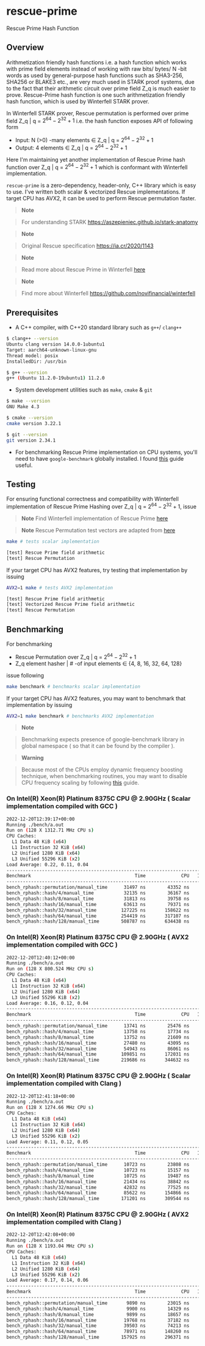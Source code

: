# rescue-prime
Rescue Prime Hash Function

## Overview

Arithmetization friendly hash functions i.e. a hash function which works with prime field elements instead of working with raw bits/ bytes/ N -bit words as used by general-purpose hash functions such as SHA3-256, SHA256 or BLAKE3 etc., are very much used in STARK proof systems, due to the fact that their arithmetic circuit over prime field Z_q is much easier to prove. Rescue-Prime hash function is one such arithmetization friendly hash function, which is used by Winterfell STARK prover.

In Winterfell STARK prover, Rescue permutation is performed over prime field Z_q | q = $2^{64} - 2^{32} + 1$ i.e. the hash function exposes API of following form

- Input: N (>0) -many elements ∈ Z_q | q = $2^{64} - 2^{32} + 1$
- Output: 4 elements ∈ Z_q | q = $2^{64} - 2^{32} + 1$

Here I'm maintaining yet another implementation of Rescue Prime hash function over Z_q | q = $2^{64} - 2^{32} + 1$ which is conformant with Winterfell implementation. 

`rescue-prime` is a zero-dependency, header-only, C++ library which is easy to use. I've written both scalar & vectorized Rescue implementations. If target CPU has AVX2, it can be used to perform Rescue permutation faster.

> **Note**

> For understanding STARK https://aszepieniec.github.io/stark-anatomy

> **Note**

> Original Rescue specification https://ia.cr/2020/1143

> **Note**

> Read more about Rescue Prime in Winterfell [here](https://github.com/novifinancial/winterfell/tree/21173bdf3e552ca7662c7aa2d34515b084ae21b0/crypto)

> **Note**

> Find more about Winterfell https://github.com/novifinancial/winterfell

## Prerequisites

- A C++ compiler, with C++20 standard library such as `g++`/ `clang++`

```bash
$ clang++ --version
Ubuntu clang version 14.0.0-1ubuntu1
Target: aarch64-unknown-linux-gnu
Thread model: posix
InstalledDir: /usr/bin

$ g++ --version
g++ (Ubuntu 11.2.0-19ubuntu1) 11.2.0
```

- System development utilities such as `make`, `cmake` & `git`

```bash
$ make --version
GNU Make 4.3

$ cmake --version
cmake version 3.22.1

$ git --version
git version 2.34.1
```

- For benchmarking Rescue Prime implementation on CPU systems, you'll need to have `google-benchmark` globally installed. I found [this](https://github.com/google/benchmark/tree/da652a7#installation) guide useful.

## Testing

For ensuring functional correctness and compatibility with Winterfell implementation of Rescue Prime Hashing over Z_q | q = $2^{64} - 2^{32} + 1$, issue

> **Note** Find Winterfell implementation of Rescue Prime [here](https://github.com/novifinancial/winterfell/tree/21173bdf3e552ca7662c7aa2d34515b084ae21b0/crypto#rescue-hash-function-implementation)

> **Note** Rescue Permutation test vectors are adapted from [here](https://github.com/novifinancial/winterfell/blob/21173bdf3e552ca7662c7aa2d34515b084ae21b0/crypto/src/hash/rescue/rp64_256/tests.rs)

```bash
make # tests scalar implementation

[test] Rescue Prime field arithmetic
[test] Rescue Permutation
```

If your target CPU has AVX2 features, try testing that implementation by issuing

```bash
AVX2=1 make # tests AVX2 implementation

[test] Rescue Prime field arithmetic
[test] Vectorized Rescue Prime field arithmetic
[test] Rescue Permutation
```

## Benchmarking

For benchmarking 

- Rescue Permutation over Z_q | q = $2^{64} -2^{32} + 1$
- Z_q element hasher | # -of input elements ∈ {4, 8, 16, 32, 64, 128}

issue following

```bash
make benchmark # benchmarks scalar implementation
```

If your target CPU has AVX2 features, you may want to benchmark that implementation by issuing

```bash
AVX2=1 make benchmark # benchmarks AVX2 implementation
```

> **Note**

> Benchmarking expects presence of google-benchmark library in global namespace ( so that it can be found by the compiler ).

> **Warning**

> Because most of the CPUs employ dynamic frequency boosting technique, when benchmarking routines, you may want to disable CPU frequency scaling by following [this](https://github.com/google/benchmark/blob/da652a7/docs/user_guide.md#disabling-cpu-frequency-scaling) guide.

### On Intel(R) Xeon(R) Platinum 8375C CPU @ 2.90GHz ( **Scalar** implementation compiled with GCC )

```bash
2022-12-20T12:39:17+00:00
Running ./bench/a.out
Run on (128 X 1312.71 MHz CPU s)
CPU Caches:
  L1 Data 48 KiB (x64)
  L1 Instruction 32 KiB (x64)
  L2 Unified 1280 KiB (x64)
  L3 Unified 55296 KiB (x2)
Load Average: 0.22, 0.11, 0.04
-------------------------------------------------------------------------------------------------------------------------------------------------------------
Benchmark                                      Time             CPU   Iterations items_per_second max_exec_time (ns) median_exec_time (ns) min_exec_time (ns)
-------------------------------------------------------------------------------------------------------------------------------------------------------------
bench_rphash::permutation/manual_time      31497 ns        43352 ns        22225       31.7489k/s            36.866k               31.484k            31.359k
bench_rphash::hash/4/manual_time           32135 ns        36167 ns        21781       31.1185k/s            42.126k               32.123k            32.006k
bench_rphash::hash/8/manual_time           31813 ns        39758 ns        22003       31.4342k/s            33.936k               31.801k             31.68k
bench_rphash::hash/16/manual_time          63613 ns        79371 ns        11004         15.72k/s           100.307k               63.586k             63.39k
bench_rphash::hash/32/manual_time         127225 ns       158622 ns         5502       7.86011k/s           158.618k               127.17k           126.914k
bench_rphash::hash/64/manual_time         254419 ns       317107 ns         2751       3.93052k/s           268.945k               254.35k           253.972k
bench_rphash::hash/128/manual_time        508787 ns       634438 ns         1376       1.96546k/s           511.657k              508.659k           508.175k
```

### On Intel(R) Xeon(R) Platinum 8375C CPU @ 2.90GHz ( **AVX2** implementation compiled with GCC )

```bash
2022-12-20T12:40:12+00:00
Running ./bench/a.out
Run on (128 X 800.524 MHz CPU s)
CPU Caches:
  L1 Data 48 KiB (x64)
  L1 Instruction 32 KiB (x64)
  L2 Unified 1280 KiB (x64)
  L3 Unified 55296 KiB (x2)
Load Average: 0.16, 0.12, 0.04
-------------------------------------------------------------------------------------------------------------------------------------------------------------
Benchmark                                      Time             CPU   Iterations items_per_second max_exec_time (ns) median_exec_time (ns) min_exec_time (ns)
-------------------------------------------------------------------------------------------------------------------------------------------------------------
bench_rphash::permutation/manual_time      13741 ns        25476 ns        50939       72.7727k/s            19.977k               13.738k            13.667k
bench_rphash::hash/4/manual_time           13758 ns        17734 ns        50882       72.6836k/s            19.871k               13.753k             13.67k
bench_rphash::hash/8/manual_time           13752 ns        21609 ns        50898       72.7189k/s            24.249k               13.747k            13.676k
bench_rphash::hash/16/manual_time          27480 ns        43095 ns        25472       36.3905k/s             31.38k               27.472k            27.364k
bench_rphash::hash/32/manual_time          54943 ns        86061 ns        12741       18.2006k/s            64.596k               54.923k            54.779k
bench_rphash::hash/64/manual_time         109851 ns       172031 ns         6371       9.10323k/s           113.356k              109.824k           109.642k
bench_rphash::hash/128/manual_time        219686 ns       344632 ns         3186       4.55195k/s           223.527k               219.63k           219.317k
```

### On Intel(R) Xeon(R) Platinum 8375C CPU @ 2.90GHz ( **Scalar** implementation compiled with Clang )

```bash
2022-12-20T12:41:18+00:00
Running ./bench/a.out
Run on (128 X 1274.66 MHz CPU s)
CPU Caches:
  L1 Data 48 KiB (x64)
  L1 Instruction 32 KiB (x64)
  L2 Unified 1280 KiB (x64)
  L3 Unified 55296 KiB (x2)
Load Average: 0.11, 0.12, 0.05
-------------------------------------------------------------------------------------------------------------------------------------------------------------
Benchmark                                      Time             CPU   Iterations items_per_second max_exec_time (ns) median_exec_time (ns) min_exec_time (ns)
-------------------------------------------------------------------------------------------------------------------------------------------------------------
bench_rphash::permutation/manual_time      10723 ns        23808 ns        65285       93.2596k/s            17.495k               10.718k            10.636k
bench_rphash::hash/4/manual_time           10723 ns        15157 ns        65284       93.2552k/s            20.942k                10.72k             10.64k
bench_rphash::hash/8/manual_time           10725 ns        19487 ns        65275       93.2367k/s            16.557k               10.722k            10.642k
bench_rphash::hash/16/manual_time          21434 ns        38842 ns        32652       46.6538k/s            30.348k               21.428k            21.317k
bench_rphash::hash/32/manual_time          42832 ns        77525 ns        16343       23.3468k/s            48.002k               42.819k            42.645k
bench_rphash::hash/64/manual_time          85622 ns       154866 ns         8175       11.6793k/s                90k               85.596k            85.362k
bench_rphash::hash/128/manual_time        171201 ns       309544 ns         4089        5.8411k/s           174.509k              171.158k           170.811k
```

### On Intel(R) Xeon(R) Platinum 8375C CPU @ 2.90GHz ( **AVX2** implementation compiled with Clang )

```bash
2022-12-20T12:42:08+00:00
Running ./bench/a.out
Run on (128 X 1193.04 MHz CPU s)
CPU Caches:
  L1 Data 48 KiB (x64)
  L1 Instruction 32 KiB (x64)
  L2 Unified 1280 KiB (x64)
  L3 Unified 55296 KiB (x2)
Load Average: 0.17, 0.14, 0.06
-------------------------------------------------------------------------------------------------------------------------------------------------------------
Benchmark                                      Time             CPU   Iterations items_per_second max_exec_time (ns) median_exec_time (ns) min_exec_time (ns)
-------------------------------------------------------------------------------------------------------------------------------------------------------------
bench_rphash::permutation/manual_time       9890 ns        23015 ns        70776       101.114k/s            12.859k                9.887k             9.822k
bench_rphash::hash/4/manual_time            9900 ns        14329 ns        70708        101.01k/s            90.445k                9.895k             9.818k
bench_rphash::hash/8/manual_time            9899 ns        18657 ns        70717       101.019k/s            25.879k                9.896k             9.823k
bench_rphash::hash/16/manual_time          19768 ns        37182 ns        35407       50.5873k/s             23.27k               19.762k            19.648k
bench_rphash::hash/32/manual_time          39503 ns        74213 ns        17720       25.3145k/s            69.901k               39.491k            39.348k
bench_rphash::hash/64/manual_time          78971 ns       148260 ns         8865       12.6629k/s            83.093k               78.949k            78.775k
bench_rphash::hash/128/manual_time        157925 ns       296371 ns         4432       6.33214k/s            183.93k              157.873k           157.635k
```
